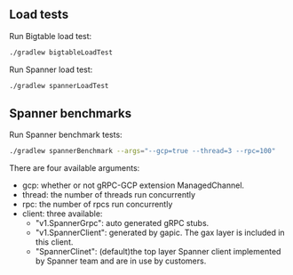 ## Load tests

Run Bigtable load test:

```sh
./gradlew bigtableLoadTest
```

Run Spanner load test:

```sh
./gradlew spannerLoadTest
```
## Spanner benchmarks

Run Spanner benchmark tests:

```sh
./gradlew spannerBenchmark --args="--gcp=true --thread=3 --rpc=100"
```
There are four available arguments: 
* gcp: whether or not gRPC-GCP extension ManagedChannel.
* thread: the number of threads run concurrently
* rpc: the number of rpcs run concurrently
* client: three available:
    * "v1.SpannerGrpc": auto generated gRPC stubs.
    * "v1.SpannerClient": generated by gapic. The gax layer is included in this client.
    * "SpannerClinet": (default)the top layer Spanner client implemented by Spanner team and are in use by customers.